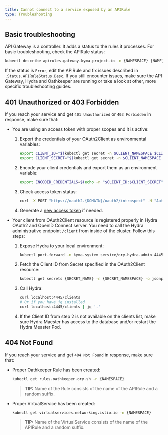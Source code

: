 ```yaml
---
title: Cannot connect to a service exposed by an APIRule
type: Troubleshooting
---
```


##  Basic troubleshooting

API Gateway is a controller. It adds a status to the rules it processes. For basic troubleshooting, check the APIRule status:

   ```bash
   kubectl describe apirules.gateway.kyma-project.io -n {NAMESPACE} {NAME}
   ```

If the status is `Error`, edit the APIRule and fix issues described in `.Status.APIRuleStatus.Desc`. If you still encounter issues, make sure the API Gateway, Hydra and Oathkeeper are running or take a look at other, more specific troubleshooting guides.

## 401 Unauthorized or 403 Forbidden

If you reach your service and get `401 Unauthorized` or `403 Forbidden` in response, make sure that:

- You are using an access token with proper scopes and it is active:

  1. Export the credentials of your OAuth2Client as environmental variables:
  
      ```bash
      export CLIENT_ID="$(kubectl get secret -n $CLIENT_NAMESPACE $CLIENT_NAME -o jsonpath='{.data.client_id}' | base64 --decode)"
      export CLIENT_SECRET="$(kubectl get secret -n $CLIENT_NAMESPACE $CLIENT_NAME -o jsonpath='{.data.client_secret}' | base64 --decode)"
      ```
     
  2. Encode your client credentials and export them as an environment variable:
  
      ```bash
      export ENCODED_CREDENTIALS=$(echo -n "$CLIENT_ID:$CLIENT_SECRET" | base64)
      ```
     
  3. Check access token status:
  
      ```bash
      curl -X POST "https://oauth2.{DOMAIN}/oauth2/introspect" -H "Authorization: Basic $ENCODED_CREDENTIALS" -F "token={ACCESS_TOKEN}"
      ```
     
  4. Generate a [new access token](/components/api-gateway-v2/#tutorials-expose-and-secure-a-service-register-an-o-auth2-client-and-get-tokens) if needed.
  
- Your client from OAuth2Client resource is registered properly in Hydra OAuth2 and OpenID Connect server. You need to call the Hydra administrative endpoint `/client` from inside of the cluster. Follow this steps:

  1. Expose Hydra to your local environment:
  
      ```bash
      kubectl port-forward -n kyma-system service/ory-hydra-admin 4445
      ```
  
  2. Fetch the Client ID from Secret specified in the OAuth2Client resource:
  
      ```bash
      kubectl get secrets {SECRET_NAME} -n {SECRET_NAMESPACE} -o jsonpath='{ .data.client_id }' | base64 --decode
      ```
     
  3. Call Hydra:
  
      ```bash
      curl localhost:4445/clients
      # Or if you have jq installed
      curl localhost:4445/clients | jq '.'
      ```
     
  4. If the Client ID from step 2 is not available on the clients list, make sure Hydra Maester has access to the database and/or restart the Hydra Measter Pod.
      
## 404 Not Found

If you reach your service and get `404 Not Found` in response, make sure that:

- Proper Oathkeeper Rule has been created:

  ```bash
  kubectl get rules.oathkeeper.ory.sh -n {NAMESPACE}
  ```
  
  >**TIP:** Name of the Rule consists of the name of the APIRule and a random suffix.

- Proper VirtualService has been created:

  ```bash
  kubectl get virtualservices.networking.istio.io -n {NAMESPACE}
  ```
  
  >**TIP:** Name of the VirtualService consists of the name of the APIRule and a random suffix.
